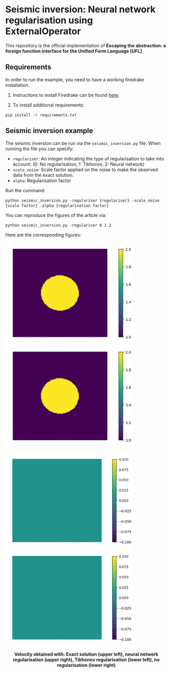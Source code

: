 # Seismic inversion: Neural network regularisation using ExternalOperator

This repository is the official implementation of **Escaping the abstraction: a foreign function interface for the Unified Form Language [UFL]**.

## Requirements

In order to run the example, you need to have a working firedrake installation.

1) Instructions to install Firedrake can be found [here](https://www.firedrakeproject.org/download.html).

2) To install additional requirements:

  ```setup
  pip install -r requirements.txt
  ```

## Seismic inversion example

The seismic inversion can be run via the `seismic_inversion.py` file. When running the file you can specify:

- `regulariser`: An integer indicating the type of regularisation to take into account: (0: No regularisation, 1: Tikhonov, 2: Neural network)
- `scale_noise`: Scale factor applied on the noise to make the observed data from the exact solution.
- `alpha`:  Regularisation factor

Run the command:

```seismic_run
python seismic_inversion.py -regulariser {regulariser} -scale_noise {scale factor} -alpha {regularisation factor}
```

You can reproduce the figures of the article via:

```seismic_run
python seismic_inversion.py -regulariser 0 1 2
```

Here are the corresponding figures:

<p float="left">
  <img src="./figures/seismic_inversion_exact.png" width="400" />
  <img src="./figures/seismic_inversion_nn_regularisation.png" width="400" />
</p>

<p float="left">
  <img src="./figures/seismic_inversion_tikhonov_regularisation.png" width="400" />
  <img src="./figures/seismic_inversion_without_regularisation.png" width="400" />
  <figcaption align = "center"><b>Velocity obtained with: Exact solution (upper left), neural network regularisation (upper right), Tikhonov regularisation (lower left), no regularisation (lower right)  </b></figcaption>
</p>

